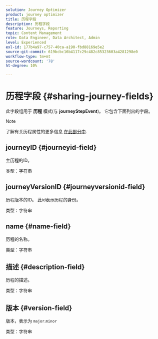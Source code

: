 ```yaml
---
solution: Journey Optimizer
product: journey optimizer
title: 历程字段
description: 历程字段
feature: Journeys, Reporting
topic: Content Management
role: Data Engineer, Data Architect, Admin
level: Experienced
exl-id: 177b4a97-c757-40ca-a190-fbd88169e5e2
source-git-commit: 619bcbc16b4117c29c482c85323603a4281298e0
workflow-type: tm+mt
source-wordcount: '78'
ht-degree: 10%

---
```


# 历程字段 {#sharing-journey-fields}

此字段组用于 **历程** 模式(与 **journeyStepEvent**)。 它包含下面列出的字段。


>[!NOTE]
>
>了解有关历程属性的更多信息 [在此部分中](../building-journeys/expression/journey-properties.md#journey-propertoes-fields).


## journeyID {#journeyid-field}

主历程的ID。

类型：字符串

## journeyVersionID {#journeyversionid-field}

历程版本的ID。 此id表示历程的身份。

类型：字符串

## name {#name-field}

历程的名称。

类型：字符串

## 描述 {#description-field}

历程的描述。

类型：字符串

## 版本 {#version-field}

版本，表示为 `major`.`minor`

类型：字符串
